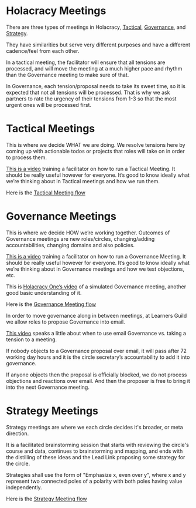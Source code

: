 # Holacracy Meetings

There are three types of meetings in Holacracy, [Tactical](Holacracy-Meetings.md#tactical-meetings), [Governance](Holacracy-Meetings.md#governance-meetings), and [Strategy](Holacracy-Meetings.md#strategy-meetings).

They have similarities but serve very different purposes and have a different cadence/feel from each other.

In a tactical meeting, the facilitator will ensure that all tensions are processed, and will move the meeting at a much higher pace and rhythm than the Governance meeting to make sure of that.

In Governance, each tension/proposal needs to take its sweet time, so it is expected that not all tensions will be processed.  That is why we ask partners to rate the urgency of their tensions from 1-3 so that the most urgent ones will be processed first.

# Tactical Meetings
This is where we decide WHAT we are doing. We resolve tensions here by coming up with actionable todos or projects that roles will take on in order to process them.

[This is a video](https://vimeo.com/94227060) training a facilitator on how to run a Tactical Meeting. It should be really useful however for everyone. It’s good to know ideally what we’re thinking about in Tactical meetings and how we run them.

Here is the [Tactical Meeting flow](https://drive.google.com/file/d/0B-OhONdCZsZ3RURRRThBS2cwbFE/edit?usp=sharing)

# Governance Meetings
This is where we decide HOW we’re working together. Outcomes of Governance meetings are new roles/circles, changing/adding accountabilities, changing domains and also policies.

[This is a video](https://vimeo.com/94227010) training a facilitator on how to run a Governance Meeting. It should be really useful however for everyone. It’s good to know ideally what we’re thinking about in Governance meetings and how we test objections, etc.

This is [Holacracy One’s video](http://holacracy.org/resources/video-governance-simulation) of a simulated Governance meeting, another good basic understanding of it.

Here is the [Governance Meeting flow](https://drive.google.com/file/d/0B-OhONdCZsZ3OVpEWVF1eEIzWWM/edit?usp=sharing)

In order to move governance along in between meetings, at Learners Guild we allow roles to propose Governance into email.

[This video](https://vimeo.com/94226817) speaks a little about when to use email Governance vs. taking a tension to a meeting.

If nobody objects to a Governance proposal over email, it will pass after 72 working day hours and it is the circle secretary’s accountability to add it into governance.

If anyone objects then the proposal is officially blocked, we do not process objections and reactions over email. And then the proposer is free to bring it into the next Governance meeting.

# Strategy Meetings
Strategy meetings are where we each circle decides it's broader, or meta direction.

It is a facilitated brainstorming session that starts with reviewing the circle's course and data, continues to brainstorming and mapping, and ends with the distilling of these ideas and the Lead Link proposing some strategy for the circle.

Strategies shall use the form of "Emphasize x, even over y", where x and y represent two connected poles of a polarity with both poles having value independently.

Here is the [Strategy Meeting flow](https://docs.google.com/a/devbootcamp.com/file/d/0B-OhONdCZsZ3aE9nNWVmcTNyUFU/edit)
